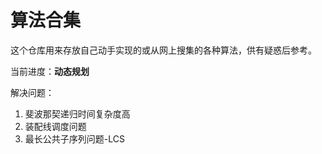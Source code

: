 # 算法合集
这个仓库用来存放自己动手实现的或从网上搜集的各种算法，供有疑惑后参考。

当前进度：**动态规划**

解决问题：
1. 斐波那契递归时间复杂度高
2. 装配线调度问题
3. 最长公共子序列问题-LCS
